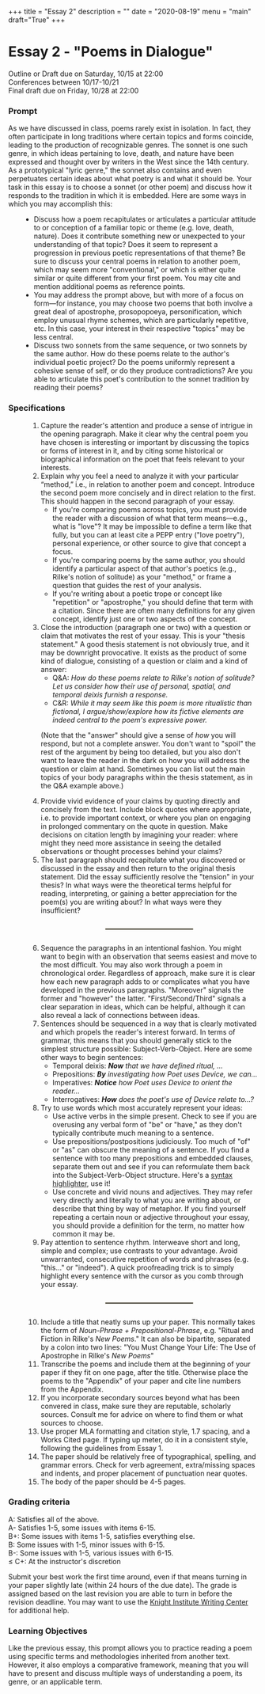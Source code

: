 +++
title = "Essay 2"
description = ""
date = "2020-08-19"
menu = "main"
draft="True"
+++

<div class="essay">

# Essay 2 - "Poems in Dialogue"

Outline or Draft due on Saturday, 10/15 at 22:00  
Conferences between 10/17-10/21  
Final draft due on Friday, 10/28 at 22:00

### Prompt


As we have discussed in class, poems rarely exist in isolation. In fact, they often participate in long traditions where certain topics and forms coincide, leading to the production of recognizable genres. The sonnet is one such genre, in which ideas pertaining to love, death, and nature have been expressed and thought over by writers in the West since the 14th century. As a prototypical "lyric genre," the sonnet also contains and even perpetuates certain ideas about what poetry is and what it should be. Your task in this essay is to choose a sonnet (or other poem) and discuss how it responds to the tradition in which it is embedded. Here are some ways in which you may accomplish this:

<ul style="margin-left: 2em">
<li> Discuss how a poem recapitulates or articulates a particular attitude to or conception of a familiar topic or theme (e.g. love, death, nature). Does it contribute something new or unexpected to your understanding of that topic? Does it seem to represent a progression in previous poetic representations of that theme? Be sure to discuss your central poems in relation to another poem, which may seem more "conventional," or which is either quite similar or quite different from your first poem. You may cite and mention additional poems as reference points.
<li> You may address the prompt above, but with more of a focus on form—for instance, you may choose two poems that both involve a great deal of apostrophe, prosopopoeya, personification, which employ unusual rhyme schemes, which are particularly repetitive, etc. In this case, your interest in their respective "topics" may be less central. 
<li> Discuss two sonnets from the same sequence, or two sonnets by the same author. How do these poems relate to the author's individual poetic project? Do the poems uniformly represent a cohesive sense of self, or do they produce contradictions? Are you able to articulate this poet's contribution to the sonnet tradition by reading their poems?
</ul>

### Specifications
<ol style="margin-left:3em">
 
<li> Capture the reader's attention and produce a sense of intrigue in the opening paragraph. Make it clear why the central poem you have chosen is interesting or important by discussing the topics or forms of interest in it, and by citing some historical or biographical information on the poet that feels relevant to your interests.

<li> Explain why you feel a need to analyze it with your particular &ldquo;method,&rdquo; i.e., in relation to another poem and concept. Introduce the second poem more concisely and in direct relation to the first. This should happen in the second paragraph of your essay.

 * If you're comparing poems across topics, you must provide the reader with a discussion of what that term means—e.g., what is "love"? It may be impossible to define a term like that fully, but you can at least cite a PEPP entry ("love poetry"), personal experience, or other source to give that concept a focus.
* If you're comparing poems by the same author, you should identify a particular aspect of that author's poetics (e.g., Rilke's notion of solitude) as your "method," or frame a question that guides the rest of your analysis.
* If you're writing about a poetic trope or concept like "repetition" or "apostrophe," you should define that term with a citation. Since there are often many definitions for any given concept, identify just one or two aspects of the concept.


<li> Close the introduction (paragraph one or two) with a question or claim that motivates the rest of your essay. This is your "thesis statement." A good thesis statement is not obviously true, and it may be downright provocative. It exists as the product of some kind of dialogue, consisting of a question or claim and a kind of answer:

* Q&A: *How do these poems relate to Rilke's notion of solitude? Let us consider how their use of personal, spatial, and temporal deixis furnish a response.*
* C&R: *While it may seem like this poem is more ritualistic than fictional, I argue/show/explore how its fictive elements are indeed central to the poem's expressive power.*

(Note that the "answer" should give a sense of *how* you will respond, but not a complete answer. You don't want to "spoil" the rest of the argument by being too detailed, but you also don't want to leave the reader in the dark on how you will address the question or claim at hand. Sometimes you can list out the main topics of your body paragraphs within the thesis statement, as in the Q&A example above.)

<li> Provide vivid evidence of your claims by quoting directly and concisely from the text. Include block quotes where appropriate, i.e. to provide important context, or where you plan on engaging in prolonged commentary on the quote in question. Make decisions on citation length by imagining your reader: where might they need more assistance in seeing the detailed observations or thought processes behind your claims?


<li> The last paragraph should recapitulate what you discovered or discussed in the essay and then return to the original thesis statement. Did the essay sufficiently resolve the "tension" in your thesis? In what ways were the theoretical terms helpful for reading, interpreting, or gaining a better appreciation for the poem(s) you are writing about? In what ways were they insufficient?

<hr style="border: .5px solid rgb(147,141,123); margin: 2em auto; width: 40%">

<li> Sequence the paragraphs in an intentional fashion. You might want to begin with an observation that seems easiest and move to the most difficult. You may also work through a poem in chronological order. Regardless of approach, make sure it is clear how each new paragraph adds to or complicates what you have developed in the previous paragraphs. "Moreover" signals the former and "however" the latter. "First/Second/Third" signals a clear separation in ideas, which can be helpful, although it can also reveal a lack of connections between ideas.


<li> Sentences should be sequenced in a way that is clearly motivated and which propels the reader's interest forward. In terms of grammar, this means that you should generally stick to the simplest structure possible: Subject-Verb-Object. Here are some other ways to begin sentences:

* Temporal deixis: *<b>Now</b> that we have defined ritual, ...*
* Prepositions: *<b>By</b> investigating how Poet uses Device, we can...*
* Imperatives: *<b>Notice</b> how Poet uses Device to orient the reader...*
* Interrogatives: *<b>How</b> does the poet's use of Device relate to...?*

<li> Try to use words which most accurately represent your ideas:

* Use active verbs in the simple present. Check to see if you are overusing any verbal form of "be" or "have," as they don't typically contribute much meaning to a sentence. 
* Use prepositions/postpositions judiciously. Too much of "of" or "as" can obscure the meaning of a sentence. If you find a sentence with too many prepositions and embedded clauses, separate them out and see if you can reformulate them back into the Subject-Verb-Object structure. Here's a <a href="https://english.edward.io">syntax highlighter</a>, use it! 
* Use concrete and vivid nouns and adjectives. They may refer very directly and literally to what you are writing about, or describe that thing by way of metaphor. If you find yourself repeating a certain noun or adjective throughout your essay, you should provide a definition for the term, no matter how common it may be.

<li> Pay attention to sentence rhythm. Interweave short and long, simple and complex; use contrasts to your advantage. Avoid unwarranted, consecutive repetition of words and phrases (e.g. "this..." or "indeed"). A quick proofreading trick is to simply highlight every sentence with the cursor as you comb through your essay.


<hr style="border: .5px solid rgb(147,141,123); margin: 2em auto; width: 40%">

<li> Include a title that neatly sums up your paper. This normally takes the form of <i>Noun-Phrase + Prepositional-Phrase</i>, e.g. "Ritual and Fiction in Rilke's <i>New Poems</i>." It can also be bipartite, separated by a colon into two lines: "You Must Change Your Life: The Use of Apostrophe in Rilke's <i>New Poems</i>"
<li> Transcribe the poems and include them at the beginning of your paper if they fit on one page, after the title. Otherwise place the poems to the "Appendix" of your paper and cite line numbers from the Appendix.
<li> If you incorporate secondary sources beyond what has been convered in class, make sure they are reputable, scholarly sources. Consult me for advice on where to find them or what sources to choose.
<li> Use proper MLA formatting and citation style, 1.7 spacing, and a Works Cited page. If typing up meter, do it in a consistent style, following the guidelines from Essay 1.
<li> The paper should be relatively free of typographical, spelling, and grammar errors. Check for verb agreement, extra/missing spaces and indents, and proper placement of punctuation near quotes.
<li> The body of the paper should be 4-5 pages.
</ol>

### Grading criteria

A: Satisfies all of the above.  
A- Satisfies 1-5, some issues with items 6-15.  
B+: Some issues with items 1-5, satisfies everything else.  
B:  Some issues with 1-5, minor issues with 6-15.  
B-: Some issues with 1-5, various issues with 6-15.  
≤ C+: At the instructor's discretion

Submit your best work the first time around, even if that means turning in your paper slightly late (within 24 hours of the due date). The grade is assigned based on the last revision you are able to turn in before the revision deadline. You may want to use the [Knight Institute Writing Center](https://cornell.mywconline.net) for additional help.



### Learning Objectives

Like the previous essay, this prompt allows you to practice reading a poem using specific terms and methodologies inherited from another text. However, it also employs a comparative framework, meaning that you will have to present and discuss multiple ways of understanding a poem, its genre, or an applicable term.

</div>
